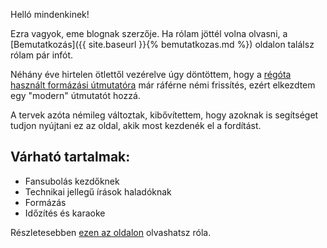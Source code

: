 Helló mindenkinek!

Ezra vagyok, eme blognak szerzője. Ha rólam jöttél volna olvasni, a [Bemutatkozás]({{ site.baseurl }}{% bemutatkozas.md %}) oldalon találsz rólam pár infót.

Néhány éve hirtelen ötlettől vezérelve úgy döntöttem, hogy a [régóta használt formázási útmutatóra](https://aegiformazas.wordpress.com/)
már ráférne némi frissítés, ezért elkezdtem egy "modern" útmutatót hozzá.

A tervek azóta némileg változtak, kibővítettem, hogy azoknak is segítséget tudjon nyújtani ez az oldal, akik most kezdenék el a fordítást.


## Várható tartalmak:

- Fansubolás kezdőknek
- Technikai jellegű írások haladóknak
- Formázás
- Időzítés és karaoke

Részletesebben [ezen az oldalon](https://github.com/SHSLEzra/shslezra.github.io) olvashatsz róla.
